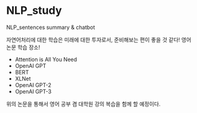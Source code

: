 # NLP_study
NLP_sentences summary & chatbot

자연어처리에 대한 학습은 미래에 대한 투자로서, 준비해보는 편이 좋을 것 같다!
영어 논문 학습 장소!

- Attention is All You Need
- OpenAI GPT
- BERT
- XLNet
- OpenAI GPT-2
- OpenAI GPT-3

위의 논문을 통해서 영어 공부 겸 대학원 강의 복습을 함께 할 예정이다.
